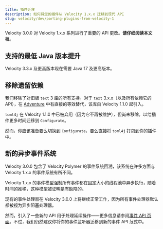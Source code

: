 ```yaml
---
title: 插件迁移
description: 如何将您的插件从 Velocity 1.x.x 迁移到现代 API
slug: velocity/dev/porting-plugins-from-velocity-1
---
```


Velocity 3.0.0 对 Velocity 1.x.x 系列进行了重要的 API 更改。**请仔细阅读本文档**。

## 支持的最低 Java 版本提升

Velocity 3.3.x 及更高版本现在需要 Java 17 及更高版本。

## 移除遗留依赖

我们移除了对旧版 `text` 3 库的所有支持。对于 `text` 3.x.x（以及所有依赖它的 API），在 [Adventure](https://docs.advntr.dev/) 中有直接的等效替代，该库自 Velocity 1.1.0 起引入。

`toml4j` 在 Velocity 1.1.0 中已被弃用（因为它不再被维护），但尚未移除，以给插件更多时间迁移到 `Configurate`。

然而，你应该准备要么切换到 `Configurate`，要么直接将 `toml4j` 打包到你的插件中。

## 新的异步事件系统

Velocity 3.0.0 包含了 Velocity Polymer 的事件系统回溯，该系统在许多方面与 Velocity 1.x.x 的事件系统有所不同。

Velocity 1.x.x 的事件模型强制所有事件都在固定大小的线程池中异步执行，随着时间的推移，这种模型被证明是有缺陷的。

现有的事件处理器在 Velocity 3.0.0 上将继续正常工作，因为所有事件处理器默认都被视为异步阻塞处理器。

然而，引入了一些新的 API 用于处理延续操作——更多信息请参阅[事件 API 页面](/velocity/dev/event-api)。不过，我们仍然建议你将你的事件监听器迁移到新的事件 API 范式中。
